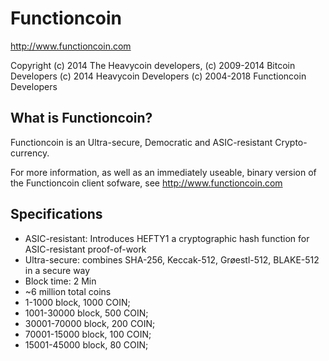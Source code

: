 Functioncoin
================================

http://www.functioncoin.com

Copyright (c) 2014 The Heavycoin developers,
(c) 2009-2014 Bitcoin Developers
(c) 2014 Heavycoin Developers
(c) 2004-2018 Functioncoin Developers

What is Functioncoin?
----------------

Functioncoin is an Ultra-secure, Democratic and ASIC-resistant Crypto-currency.

For more information, as well as an immediately useable, binary version of
the Functioncoin client sofware, see http://www.functioncoin.com

Specifications
-------

* ASIC-resistant: Introduces HEFTY1 a cryptographic hash function for ASIC-resistant proof-of-work
* Ultra-secure: combines SHA-256, Keccak-512, Grøestl-512, BLAKE-512 in a secure way
* Block time: 2 Min
* ~6 million total coins
* 1-1000       block, 1000 COIN;
* 1001-30000   block,  500 COIN;
* 30001-70000  block,  200 COIN;
* 70001-15000  block,  100 COIN;
* 15001-45000  block,   80 COIN;
